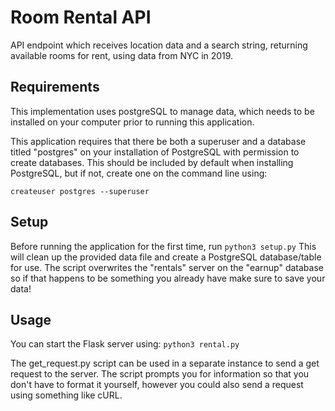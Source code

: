 # Room Rental API

API endpoint which receives location data and a search string, returning available
rooms for rent, using data from NYC in 2019.

## Requirements

This implementation uses postgreSQL to manage data, which needs to be installed
on your computer prior to running this application.

This application requires that there be both a superuser and a database titled
"postgres" on your installation of PostgreSQL with permission to create
databases. This should be included by default when installing PostgreSQL,
but if not, create one on the command line using:

`createuser postgres --superuser`

## Setup

Before running the application for the first time, run `python3 setup.py`
This will clean up the provided data file and create a PostgreSQL database/table
for use. The script overwrites the "rentals" server on the "earnup" database so
if that happens to be something you already have make sure to save your data!

## Usage

You can start the Flask server using:
`python3 rental.py`

The get_request.py script can be used in a separate instance to send a get request
to the server. The script prompts you for information so that you don't have to
format it yourself, however you could also send a request using something like
cURL.
